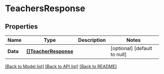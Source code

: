 # TeachersResponse

## Properties
Name | Type | Description | Notes
------------ | ------------- | ------------- | -------------
**Data** | [**[]TeacherResponse**](TeacherResponse.md) |  | [optional] [default to null]

[[Back to Model list]](../README.md#documentation-for-models) [[Back to API list]](../README.md#documentation-for-api-endpoints) [[Back to README]](../README.md)



